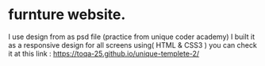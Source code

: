 # furnture website.
I use design from as psd file (practice from unique coder academy) I built  it as a responsive design for  all screens using( HTML & CSS3 )
you can check it at this link :
https://toqa-25.github.io/unique-templete-2/
